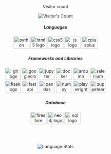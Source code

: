 <div align="center"  <p>Visitor count</p>
  <img src="https://profile-counter.glitch.me/meghana-0211/count.svg" alt="Visitor's Count" />
</div>

 
<h5 align="center">Languages</h3>
<div align="center">
  <img src="https://cdn.jsdelivr.net/gh/devicons/devicon/icons/python/python-original.svg" height="40" width="52" alt="python logo"  />
  <img src="https://cdn.jsdelivr.net/gh/devicons/devicon/icons/html5/html5-original.svg" height="40" width="52" alt="html5 logo"  />
  <img src="https://cdn.jsdelivr.net/gh/devicons/devicon/icons/css3/css3-original.svg" height="40" width="52" alt="css3 logo"  />
  <img src="https://cdn.jsdelivr.net/gh/devicons/devicon/icons/javascript/javascript-original.svg" height="40" width="52" alt="js logo"  />
  <img src="https://cdn.jsdelivr.net/gh/devicons/devicon/icons/cplusplus/cplusplus-original.svg" height="40" width="52" alt="cplusplus logo"  />
  
  
  
</div>
<h5 align="center">Frameworks and Libraries</h3>
<div align="center">
<img src="https://cdn.jsdelivr.net/gh/devicons/devicon/icons/git/git-original.svg" height="40" width="52" alt="git logo"  />
<img src="https://cdn.jsdelivr.net/gh/devicons/devicon/icons/googlecloud/googlecloud-original.svg" height="40" width="52" alt="googlecloud logo"  />
<img src="https://cdn.jsdelivr.net/gh/devicons/devicon/icons/jupyter/jupyter-original.svg" height="40" width="52" alt="jupyter logo"  />
  <img src="https://cdn.jsdelivr.net/gh/devicons/devicon/icons/tensorflow/tensorflow-original.svg" height="40" width="52" alt="docker logo"/>
  <img src="https://cdn.jsdelivr.net/gh/devicons/devicon/icons/keras/keras-original.svg" height="40" width="52" alt="arduino logo"/>
  <img src="https://cdn.jsdelivr.net/gh/devicons/devicon/icons/azure/azure-original.svg" height="40" width="52" alt="selenium logo"/>
  <br>
  <img src="https://cdn.jsdelivr.net/gh/devicons/devicon/icons/pytorch/pytorch-original.svg" height="40" width="52" alt="flask logo"  />
    <img src="https://cdn.jsdelivr.net/gh/devicons/devicon/icons/fastapi/fastapi-original.svg" height="40" width="52" alt="fastapi logo"/>
<img src="https://cdn.jsdelivr.net/gh/devicons/devicon/icons/pandas/pandas-original.svg" height="40" width="52" alt="pandas logo"  />
  <img src="https://cdn.jsdelivr.net/gh/devicons/devicon/icons/numpy/numpy-original.svg" height="40" width="52" alt="numpy logo"  />
  <img src="https://cdn.jsdelivr.net/gh/devicons/devicon/icons/opencv/opencv-original.svg" height="40" width="52" alt="playwright logo"/>
    <img src="https://cdn.jsdelivr.net/gh/devicons/devicon/icons/scikitlearn/scikitlearn-original.svg" height="40" width="52" alt="puppeteer logo"/>
</div>
<h5 align="center">Database</h3>
<div align="center">
  <img src="https://cdn.jsdelivr.net/gh/devicons/devicon/icons/firebase/firebase-original.svg" height="40" width="52" alt="firestore logo"  />
  <img src="https://cdn.jsdelivr.net/gh/devicons/devicon/icons/neo4j/neo4j-original.svg" height="40" width="52" alt="neo4j logo"  />
  <img src="https://cdn.jsdelivr.net/gh/devicons/devicon/icons/mysql/mysql-original.svg" height="40" width="52" alt="sql logo"  />
</div>


<br><br>
<p align='center'><img src="https://github-readme-stats-git-masterrstaa-rickstaa.vercel.app/api/top-langs/?username=meghana-0211&amp;layout=donut&amp;langs_count=10&theme=transparent" alt="Language Stats"></p>


